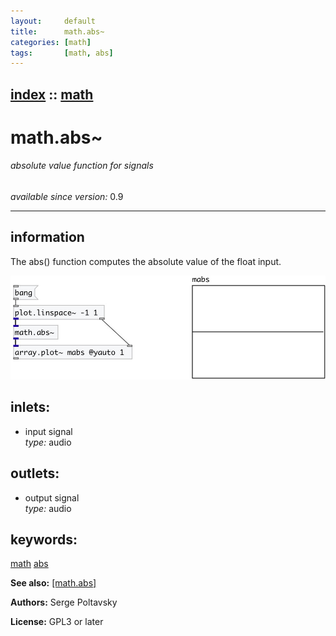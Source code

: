 ```yaml
---
layout:     default
title:      math.abs~
categories: [math]
tags:       [math, abs]
---
```

[index](index.html) :: [math](category_math.html)
---

# math.abs~

###### absolute value function for signals

*available since version:* 0.9

---


## information
The abs() function computes the absolute value of the float input.


[![example](../examples/img/math.abs~.jpg)](../examples/pd/math.abs~.pd)









## inlets:

* input signal<br>
_type:_ audio



## outlets:

* output signal<br>
_type:_ audio



## keywords:

[math](keywords/math.html)
[abs](keywords/abs.html)



**See also:**
[\[math.abs\]](math.abs.html)




**Authors:** Serge Poltavsky




**License:** GPL3 or later





